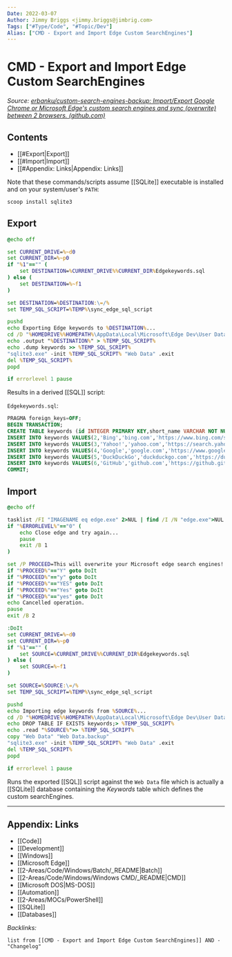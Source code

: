 ```yaml
---
Date: 2022-03-07
Author: Jimmy Briggs <jimmy.briggs@jimbrig.com>
Tags: ["#Type/Code", "#Topic/Dev"]
Alias: ["CMD - Export and Import Edge Custom SearchEngines"]
---
```


# CMD - Export and Import Edge Custom SearchEngines

*Source: [erbanku/custom-search-engines-backup: Import/Export Google Chrome or Microsoft Edge's custom search engines and sync (overwrite) between 2 browsers. (github.com)](https://github.com/erbanku/custom-search-engines-backup)*

## Contents

- [[#Export|Export]]
- [[#Import|Import]]
- [[#Appendix: Links|Appendix: Links]]


Note that these commands/scripts assume [[SQLite]] executable is installed and on your system/user's `PATH`:

```powershell
scoop install sqlite3
```

## Export

```cmd
@echo off

set CURRENT_DRIVE=%~d0
set CURRENT_DIR=%~p0
if "%1"=="" (
	set DESTINATION=%CURRENT_DRIVE%%CURRENT_DIR%Edgekeywords.sql
) else (
	set DESTINATION=%~f1
)

set DESTINATION=%DESTINATION:\=/%
set TEMP_SQL_SCRIPT=%TEMP%\sync_edge_sql_script

pushd
echo Exporting Edge keywords to %DESTINATION%...
cd /D "%HOMEDRIVE%%HOMEPATH%\AppData\Local\Microsoft\Edge Dev\User Data\Default"
echo .output "%DESTINATION%" > %TEMP_SQL_SCRIPT%
echo .dump keywords >> %TEMP_SQL_SCRIPT%
"sqlite3.exe" -init %TEMP_SQL_SCRIPT% "Web Data" .exit
del %TEMP_SQL_SCRIPT%
popd

if errorlevel 1 pause
```

Results in a derived [[SQL]] script: 

`Edgekeywords.sql`:

```sql
PRAGMA foreign_keys=OFF;
BEGIN TRANSACTION;
CREATE TABLE keywords (id INTEGER PRIMARY KEY,short_name VARCHAR NOT NULL,keyword VARCHAR NOT NULL,favicon_url VARCHAR NOT NULL,url VARCHAR NOT NULL,safe_for_autoreplace INTEGER,originating_url VARCHAR,date_created INTEGER DEFAULT 0,usage_count INTEGER DEFAULT 0,input_encodings VARCHAR,suggest_url VARCHAR,prepopulate_id INTEGER DEFAULT 0,created_by_policy INTEGER DEFAULT 0,last_modified INTEGER DEFAULT 0,sync_guid VARCHAR,alternate_urls VARCHAR,image_url VARCHAR,search_url_post_params VARCHAR,suggest_url_post_params VARCHAR,image_url_post_params VARCHAR,new_tab_url VARCHAR,last_visited INTEGER DEFAULT 0, created_from_play_api INTEGER DEFAULT 0, is_active INTEGER DEFAULT 0);
INSERT INTO keywords VALUES(2,'Bing','bing.com','https://www.bing.com/sa/simg/favicon-2x.ico','{bing:baseURL}search?q={searchTerms}&{bing:cvid}{bing:msb}{google:assistedQueryStats}',1,'',0,0,'UTF-8','{bing:baseURL}qbox?query={searchTerms}&language={language}&{bing:partner}{bing:cvid}{bing:msb}{bing:ig}{google:inputType}{google:cursorPosition}{google:pageClassification}{bing:features}{bing:flights}',1,0,0,'485bf7d3-0215-45af-87dc-538868000001','[]','{bing:baseURL}images/detail/search?iss=sbiupload&FORM=ANCMS1#enterInsights','','','imageBin={google:imageThumbnailBase64}','{bing:baseURL}chrome/newtab',13291167504584288,0,0);
INSERT INTO keywords VALUES(3,'Yahoo!','yahoo.com','https://search.yahoo.com/favicon.ico','https://search.yahoo.com/search{google:pathWildcard}?ei={inputEncoding}&fr=crmas_sfp&p={searchTerms}',1,'',0,0,'UTF-8','https://search.yahoo.com/sugg/chrome?output=fxjson&appid=crmas_sfp&command={searchTerms}',2,0,0,'485bf7d3-0215-45af-87dc-538868000002','[]','','','','','https://search.yahoo.com?fr=crmas_sfp',0,0,0);
INSERT INTO keywords VALUES(4,'Google','google.com','https://www.google.com/images/branding/product/ico/googleg_lodp.ico','{google:baseURL}search?q={searchTerms}&{google:RLZ}{google:originalQueryForSuggestion}{google:assistedQueryStats}{google:searchFieldtrialParameter}{google:iOSSearchLanguage}{google:prefetchSource}{google:searchClient}{google:sourceId}{google:contextualSearchVersion}ie={inputEncoding}',1,'',0,0,'UTF-8','{google:baseSuggestURL}search?{google:searchFieldtrialParameter}client={google:suggestClient}&gs_ri={google:suggestRid}&xssi=t&q={searchTerms}&{google:inputType}{google:omniboxFocusType}{google:cursorPosition}{google:pageClassification}{google:searchVersion}{google:sessionToken}{google:prefetchQuery}sugkey={google:suggestAPIKeyParameter}',3,0,0,'485bf7d3-0215-45af-87dc-538868000003','["{google:baseURL}#q={searchTerms}","{google:baseURL}search#q={searchTerms}","{google:baseURL}webhp#q={searchTerms}","{google:baseURL}s#q={searchTerms}","{google:baseURL}s?q={searchTerms}"]','{google:baseSearchByImageURL}upload','','','encoded_image={google:imageThumbnail},image_url={google:imageURL},sbisrc={google:imageSearchSource},original_width={google:imageOriginalWidth},original_height={google:imageOriginalHeight}','',0,0,0);
INSERT INTO keywords VALUES(5,'DuckDuckGo','duckduckgo.com','https://duckduckgo.com/favicon.ico','https://duckduckgo.com/?q={searchTerms}',1,'',0,0,'UTF-8','https://duckduckgo.com/ac/?q={searchTerms}&type=list',92,0,0,'485bf7d3-0215-45af-87dc-538868000092','[]','','','','','https://duckduckgo.com/chrome_newtab',0,0,0);
INSERT INTO keywords VALUES(6,'GitHub','github.com','https://github.githubassets.com/favicons/favicon-dark.svg','https://github.com/search?q={searchTerms}&ref=opensearch',1,'https://github.com/opensearch.xml',13290915667964706,0,'UTF-8','',0,0,13290915667964706,'469a8d26-a794-44b6-a31a-00b7b2ba45e0','[]','','','','','',13291001137827521,0,0);
COMMIT;
```

## Import

```cmd
@echo off

tasklist /FI "IMAGENAME eq edge.exe" 2>NUL | find /I /N "edge.exe">NUL
if "%ERRORLEVEL%"=="0" (
	echo Close edge and try again...
	pause
	exit /B 1
)

set /P PROCEED=This will overwrite your Microsoft edge search engines! Are you sure?  
if "%PROCEED%"=="Y" goto DoIt
if "%PROCEED%"=="y" goto DoIt
if "%PROCEED%"=="YES" goto DoIt
if "%PROCEED%"=="Yes" goto DoIt
if "%PROCEED%"=="yes" goto DoIt
echo Cancelled operation.
pause
exit /B 2

:DoIt
set CURRENT_DRIVE=%~d0
set CURRENT_DIR=%~p0
if "%1"=="" (
	set SOURCE=%CURRENT_DRIVE%%CURRENT_DIR%Edgekeywords.sql
) else (
	set SOURCE=%~f1
)

set SOURCE=%SOURCE:\=/%
set TEMP_SQL_SCRIPT=%TEMP%\sync_edge_sql_script

pushd
echo Importing edge keywords from %SOURCE%...
cd /D "%HOMEDRIVE%%HOMEPATH%\AppData\Local\Microsoft\Edge Dev\User Data\Default"
echo DROP TABLE IF EXISTS keywords;> %TEMP_SQL_SCRIPT%
echo .read "%SOURCE%">> %TEMP_SQL_SCRIPT%
copy "Web Data" "Web Data.backup"
"sqlite3.exe" -init %TEMP_SQL_SCRIPT% "Web Data" .exit
del %TEMP_SQL_SCRIPT%
popd

if errorlevel 1 pause
```

Runs the exported [[SQL]] script against the `Web Data` file which is actually a [[SQLite]] database containing the *Keywords* table which defines the custom searchEngines.


***

## Appendix: Links

- [[Code]]
- [[Development]]
- [[Windows]]
- [[Microsoft Edge]]
- [[2-Areas/Code/Windows/Batch/_README|Batch]]
- [[2-Areas/Code/Windows/Windows CMD/_README|CMD]]
- [[Microsoft DOS|MS-DOS]]
- [[Automation]]
- [[2-Areas/MOCs/PowerShell]]
- [[SQLite]]
- [[Databases]]

*Backlinks:*

```dataview
list from [[CMD - Export and Import Edge Custom SearchEngines]] AND -"Changelog"
```
